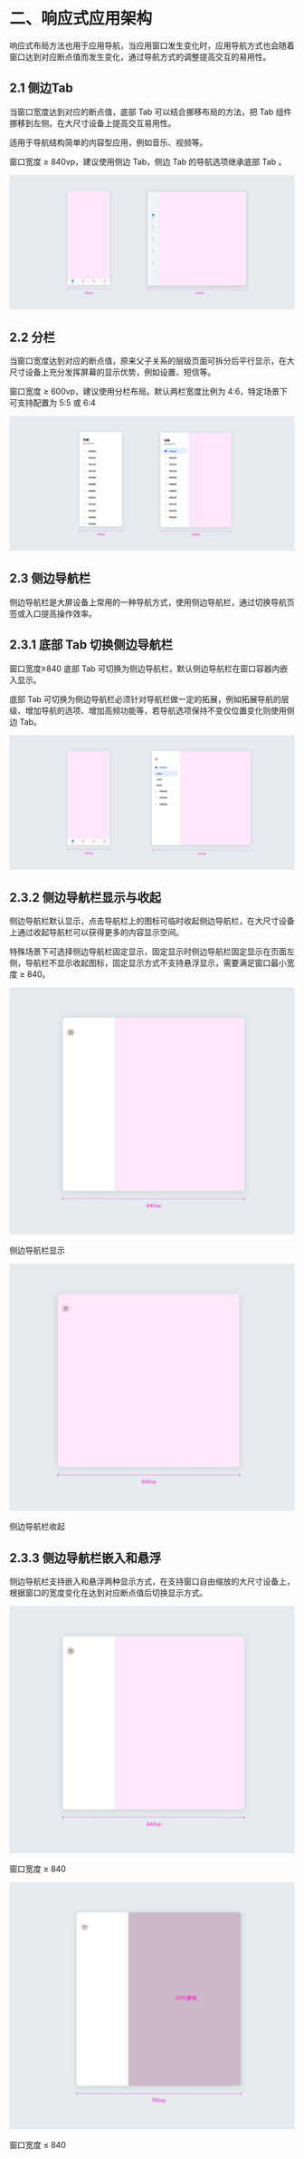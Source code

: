 # 二、响应式应用架构

响应式布局方法也用于应用导航，当应用窗口发生变化时，应用导航方式也会随着窗口达到对应断点值而发生变化，通过导航方式的调整提高交互的易用性。

## 2.1 侧边Tab
当窗口宽度达到对应的断点值，底部 Tab 可以结合挪移布局的方法，把 Tab 组件挪移到左侧。在大尺寸设备上提高交互易用性。

适用于导航结构简单的内容型应用，例如音乐、视频等。

窗口宽度 ≥ 840vp，建议使用侧边 Tab，侧边 Tab 的导航选项继承底部 Tab 。

![](/style/records_layout/layout_responsive/012.png)

## 2.2 分栏
当窗口宽度达到对应的断点值，原来父子关系的层级页面可拆分后平行显示，在大尺寸设备上充分发挥屏幕的显示优势，例如设置、短信等。

窗口宽度 ≥ 600vp，建议使用分栏布局。默认两栏宽度比例为 4:6，特定场景下可支持配置为 5:5 或 6:4

![](/style/records_layout/layout_responsive/013.png)

## 2.3 侧边导航栏
侧边导航栏是大屏设备上常用的一种导航方式，使用侧边导航栏，通过切换导航页签或入口提高操作效率。

## 2.3.1 底部 Tab 切换侧边导航栏
窗口宽度≥840 底部 Tab 可切换为侧边导航栏，默认侧边导航栏在窗口容器内嵌入显示。

底部 Tab 可切换为侧边导航栏必须针对导航栏做一定的拓展，例如拓展导航的层级、增加导航的选项、增加高频功能等，若导航选项保持不变仅位置变化则使用侧边 Tab。

![](/style/records_layout/layout_responsive/014.png)

## 2.3.2 侧边导航栏显示与收起
侧边导航栏默认显示，点击导航栏上的图标可临时收起侧边导航栏，在大尺寸设备上通过收起导航栏可以获得更多的内容显示空间。

特殊场景下可选择侧边导航栏固定显示，固定显示时侧边导航栏固定显示在页面左侧，导航栏不显示收起图标，固定显示方式不支持悬浮显示，需要满足窗口最小宽度 ≥ 840。

![](/style/records_layout/layout_responsive/015.png)

侧边导航栏显示

![](/style/records_layout/layout_responsive/016.png)

侧边导航栏收起

## 2.3.3 侧边导航栏嵌入和悬浮
侧边导航栏支持嵌入和悬浮两种显示方式，在支持窗口自由缩放的大尺寸设备上，根据窗口的宽度变化在达到对应断点值后切换显示方式。

![](/style/records_layout/layout_responsive/017.png)

窗口宽度 ≥ 840

![](/style/records_layout/layout_responsive/018.png)

窗口宽度 ≤ 840